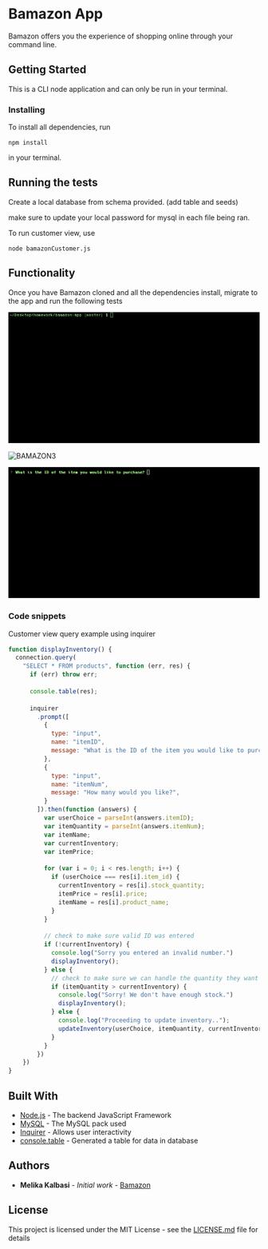 # Bamazon App

Bamazon offers you the experience of shopping online through your command line. 

## Getting Started

This is a CLI node application and can only be run in your terminal.

### Installing

To install all dependencies, run 

```
npm install 
```

in your terminal.


## Running the tests

Create a local database from schema provided. (add table and seeds)

make sure to update your local password for mysql in each file being ran.

To run customer view, use 
```
node bamazonCustomer.js
```

## Functionality

Once you have Bamazon cloned and all the dependencies install, migrate to the app and run the following tests

![BAMAZON](images/bamazon_gif.gif)

![BAMAZON3](images/bamazon_gif3.gif)

![BAMAZON2](images/bamazon_gif2.gif)

### Code snippets

Customer view query example using inquirer
```javascript
function displayInventory() {
  connection.query(
    "SELECT * FROM products", function (err, res) {
      if (err) throw err;

      console.table(res);

      inquirer
        .prompt([
          {
            type: "input",
            name: "itemID",
            message: "What is the ID of the item you would like to purchase?",
          },
          {
            type: "input",
            name: "itemNum",
            message: "How many would you like?",
          }
        ]).then(function (answers) {
          var userChoice = parseInt(answers.itemID);
          var itemQuantity = parseInt(answers.itemNum);
          var itemName;
          var currentInventory;
          var itemPrice;

          for (var i = 0; i < res.length; i++) {
            if (userChoice === res[i].item_id) {
              currentInventory = res[i].stock_quantity;
              itemPrice = res[i].price;
              itemName = res[i].product_name;
            }
          }

          // check to make sure valid ID was entered
          if (!currentInventory) {
            console.log("Sorry you entered an invalid number.")
            displayInventory();
          } else {
            // check to make sure we can handle the quantity they want to order.
            if (itemQuantity > currentInventory) {
              console.log("Sorry! We don't have enough stock.")
              displayInventory();
            } else {
              console.log("Proceeding to update inventory..");
              updateInventory(userChoice, itemQuantity, currentInventory, itemPrice, itemName);
            }
          }
        })
    })
}
```


## Built With

* [Node.js](https://nodejs.org/en/) - The backend JavaScript Framework
* [MySQL](https://www.npmjs.com/package/mysql) - The MySQL pack used
* [Inquirer](https://www.npmjs.com/package/inquirer) - Allows user interactivity
* [console.table](https://www.npmjs.com/package/console.table) - Generated a table for data in database


## Authors

* **Melika Kalbasi** - *Initial work* - [Bamazon](https://github.com/melikalbasi/bamazon-app)

## License

This project is licensed under the MIT License - see the [LICENSE.md](LICENSE.md) file for details

